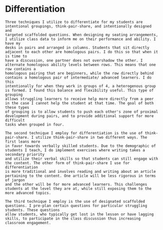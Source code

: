 # Differentiation #
    
    Three techniques I utilize to differentiate for my students are intentional groupings, think-pair-share, and intentionally designed and 
    targeted scaffolded questions. When designing my seating arrangements, I utilize class data to inform me on their performance and ability. I have my
    desks in pairs and arranged in columns. Students that sit directly adjacent to each other are homologous pairs. I do this so that when it is time to 
    have a discussion, one partner does not overshadow the other. I alternate homologous ability levels between rows. This means that one row contains a 
    homologous pairing that are beginners, while the row directly behind contains a homologous pair of intermediate/ advanced learners. I do this 
    intentionally for when they work in groups of 4, a heterogenous group is formed. I found this balance and flexibility useful. This type of grouping 
    allows struggling learners to receive help more directly from a peer in the case I cannot help the student at that time. The goal of both these types
    of grouping is to allow students to push each other's zone of proximal development during pairs, and to provide additional support for more difficult
    tasks when grouped in four.
    
    The second technique I employ for differentiation is the use of think-pair-share. I utilize think-pair-share in two different ways. The first leans more
    in favor towards verbally skilled students. Due to the demographic of students I teach, I do implement exercises where writing takes a secondary priority
    and utilize their verbal skills so that students can still engage with the content. The other form of think-pair-share I use for differentiation
    is more traditional and involves reading and writing about an article pertaining to the content. One article will be less rigorous in terms of jargon 
    and the other will be for more advanced learners. This challenges students at the level they are at, while still exposing them to the more advanced topics.
    
    The third technique I employ is the use of designated scaffolded questions. I pre-plan certain questions for particular struggling students. These questions
    allow students, who typically get lost in the lesson or have lagging skills, to participate in the class discussion thus increasing
    classroom engagement. 
    

